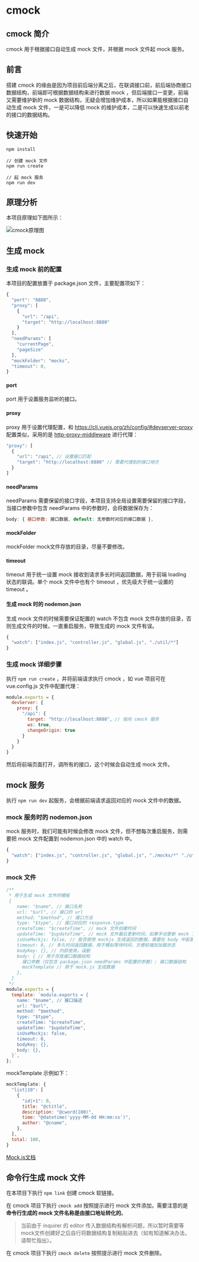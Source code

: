 # cmock

## cmock 简介

cmock 用于根据接口自动生成 mock 文件，并根据 mock 文件起 mock 服务。

## 前言

搭建 cmock 的缘由是因为项目前后端分离之后，在联调接口前，前后端协商接口数据结构，前端即可根据数据结构来进行数据 mock ，但后端接口一变更，前端又需要维护新的 mock 数据结构，无疑会增加维护成本，所以如果能根据接口自动生成 mock 文件，一是可以降低 mock 的维护成本，二是可以快速生成以前老的接口的数据结构。

## 快速开始

```
npm install

// 创建 mock 文件
npm run create

// 起 mock 服务
npm run dev
```

## 原理分析

本项目原理如下图所示：

![cmock原理图](https://img.fxss.work/article-164303624400033-production.png)

## 生成 mock

### 生成 mock 前的配置

本项目的配置放置于 package.json 文件，主要配置项如下：

```js
{
  "port": "8888",
  "proxy": [
    {
      "url": "/api",
      "target": "http://localhost:8880"
    }
  ],
  "needParams": [
    "currentPage",
    "pageSize"
  ],
  "mockFolder": "mocks",
  "timeout": 0,
}
```

#### port

port 用于设置服务监听的接口。

#### proxy

proxy 用于设置代理配置，和 https://cli.vuejs.org/zh/config/#devserver-proxy 配置类似，采用的是 [http-proxy-middleware](https://github.com/chimurai/http-proxy-middleware) 进行代理：

```js
"proxy": [
  {
    "url": "/api", // 设置接口匹配
    "target": "http://localhost:8880" // 需要代理到的接口地方
  }
]
```

#### needParams

needParams 需要保留的接口字段，本项目支持全局设置需要保留的接口字段，当接口参数中包含 needParams 中的参数时，会将数据保存为：

```js
body: { 接口参数: 接口数据, default: 无参数时对应的接口数据 },
```

#### mockFolder

mockFolder mock文件存放的目录，尽量不要修改。

#### timeout

timeout 用于统一设置 mock 接收到请求多长时间返回数据，用于前端 loading 状态的联调。单个 mock 文件中也有个 timeout ，优先级大于统一设置的 timeout 。

#### 生成 mock 时的 nodemon.json

生成 mock 文件的时候需要保证配置的 watch 不包含 mock 文件存放的目录，否则生成文件的时候，一直重启服务，导致生成的 mock 文件有误。

```js
{
  "watch": ["index.js", "controller.js", "global.js", "./util/*"]
}
```

### 生成 mock 详细步骤

执行 `npm run create` ，并将前端请求执行 cmock ，如 vue 项目可在 vue.config.js 文件中配置代理：

```js
module.exports = {
  devServer: {
    proxy: {
      "/api": {
        target: "http://localhost:8888", // 指向 cmock 服务
        ws: true,
        changeOrigin: true
      }
    }
  }
}
```

然后将前端页面打开，调所有的接口，这个时候会自动生成 mock 文件。

## mock 服务

执行 `npm run dev` 起服务，会根据前端请求返回对应的 mock 文件中的数据。

### mock 服务时的 nodemon.json

mock 服务时，我们可能有时候会修改 mock 文件，但不想每次重启服务，则需要把 mock 文件配置到 nodemon.json 中的 watch 中。

```js
{
  "watch": ["index.js", "controller.js", "global.js", "./mocks/*" "./util/*"]
}
```

### mock 文件

```js
/**
 * 用于生成 mock 文件的模板
 {
    name: "$name", // 接口名称
    url: "$url", // 接口的 url
    method: "$method", // 接口方法
    type: "$type", // 接口对应的 response.type
    createTime: "$createTime", // mock 文件创建时间
    updateTime: "$updateTime", // mock 文件最后更新时间，如果手动更新 mock 文件，改时间可能不准确
    isUseMockjs: false, // 是否使用 mockjs 生成返回的数据，需要在 body 中配置 mockTemplate 
    timeout: 0, // 多久时间返回数据，用于模拟等待时间，方便前端加加载状态
    bodyKey: {}, // 内部使用，误删
    body: { // 用于存放接口数据结构
      接口参数（仅包含 package.json needParams 中配置的参数）: 接口数据结构
      mockTemplate // 用于 mock.js 生成数据
    },
  }
 */
module.exports = {
  template: `module.exports = {
    name: "$name", // 接口描述
    url: "$url",
    method: "$method",
    type: "$type",
    createTime: "$createTime",
    updateTime: "$updateTime",
    isUseMockjs: false,
    timeout: 0,
    bodyKey: {},
    body: {},
  }`,
};
```

mockTemplate 示例如下：

```js
mockTemplate: {
  "list|10": [
    {
      "id|+1": 0,
      title: "@ctitle",
      description: "@cword(100)",
      time: "@datetime('yyyy-MM-dd HH:mm:ss')",
      author: "@cname",
    },
  ],
  total: 100,
}
```

[Mock.js文档](http://mockjs.com/)

## 命令行生成 mock 文件

在本项目下执行 `npm link` 创建 cmock 软链接。

在 cmock 项目下执行 `cmock add` 按照提示进行 mock 文件添加，需要注意的是 **命令行生成的 mock 文件名称是由接口地址转化的**。

>当前由于 inquirer 的 editor 传入数据结构有解析问题，所以暂时需要等mock文件创建好之后自行将数据结构复制粘贴进去（如有知道解决办法，请帮忙指出）。

在 cmock 项目下执行 `cmock delete` 按照提示进行 mock 文件删除。
